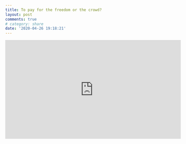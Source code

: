 ```yaml
---
title: To pay for the freedom or the crowd?
layout: post
comments: true
# category: share
date: '2020-04-26 19:18:21'
---
```


<div align="center"><iframe width="560" height="315" src="https://www.youtube.com/embed/HMLop-jR8cw" frameborder="0" allow="accelerometer; autoplay; encrypted-media; gyroscope; picture-in-picture" allowfullscreen></iframe></div>
